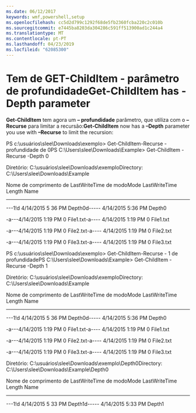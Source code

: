 ```yaml
---
ms.date: 06/12/2017
keywords: wmf,powershell,setup
ms.openlocfilehash: cc5d2d799c1292f68de5fb2360fcba220c2c010b
ms.sourcegitcommit: e7445ba8203da304286c591ff513900ad1c244a4
ms.translationtype: MT
ms.contentlocale: pt-PT
ms.lasthandoff: 04/23/2019
ms.locfileid: "62085300"
---
```

# <a name="get-childitem-has--depth-parameter"></a><span data-ttu-id="9d41d-102">Tem de GET-ChildItem - parâmetro de profundidade</span><span class="sxs-lookup"><span data-stu-id="9d41d-102">Get-ChildItem has -Depth parameter</span></span>
<span data-ttu-id="9d41d-103">**Get-ChildItem** tem agora um **– profundidade** parâmetro, que utiliza com o **– Recurse** para limitar a recursão:</span><span class="sxs-lookup"><span data-stu-id="9d41d-103">**Get-ChildItem** now has a **–Depth** parameter you use with **–Recurse** to limit the recursion:</span></span>

<span data-ttu-id="9d41d-104">PS c:\\usuários\\slee\\Downloads\\exemplo&gt; Get-ChildItem-Recurse - profundidade de 0</span><span class="sxs-lookup"><span data-stu-id="9d41d-104">PS C:\\Users\\slee\\Downloads\\Example&gt; Get-ChildItem -Recurse -Depth 0</span></span>

<span data-ttu-id="9d41d-105">Diretório: C:\\usuários\\slee\\Downloads\\exemplo</span><span class="sxs-lookup"><span data-stu-id="9d41d-105">Directory: C:\\Users\\slee\\Downloads\\Example</span></span>

<span data-ttu-id="9d41d-106">Nome de comprimento de LastWriteTime de modo</span><span class="sxs-lookup"><span data-stu-id="9d41d-106">Mode LastWriteTime Length Name</span></span>

---- ------------- ------ ----

<span data-ttu-id="9d41d-107">---1!d 4/14/2015 5 36 PM Depth0</span><span class="sxs-lookup"><span data-stu-id="9d41d-107">d----- 4/14/2015 5:36 PM Depth0</span></span>

<span data-ttu-id="9d41d-108">-a---4/14/2015 1:19 PM 0 File1.txt</span><span class="sxs-lookup"><span data-stu-id="9d41d-108">-a---- 4/14/2015 1:19 PM 0 File1.txt</span></span>

<span data-ttu-id="9d41d-109">-a---4/14/2015 1:19 PM 0 File2.txt</span><span class="sxs-lookup"><span data-stu-id="9d41d-109">-a---- 4/14/2015 1:19 PM 0 File2.txt</span></span>

<span data-ttu-id="9d41d-110">-a---4/14/2015 1:19 PM 0 File3.txt</span><span class="sxs-lookup"><span data-stu-id="9d41d-110">-a---- 4/14/2015 1:19 PM 0 File3.txt</span></span>

<span data-ttu-id="9d41d-111">PS c:\\usuários\\slee\\Downloads\\exemplo&gt; Get-ChildItem-Recurse - 1 de profundidade</span><span class="sxs-lookup"><span data-stu-id="9d41d-111">PS C:\\Users\\slee\\Downloads\\Example&gt; Get-ChildItem -Recurse -Depth 1</span></span>

<span data-ttu-id="9d41d-112">Diretório: C:\\usuários\\slee\\Downloads\\exemplo</span><span class="sxs-lookup"><span data-stu-id="9d41d-112">Directory: C:\\Users\\slee\\Downloads\\Example</span></span>

<span data-ttu-id="9d41d-113">Nome de comprimento de LastWriteTime de modo</span><span class="sxs-lookup"><span data-stu-id="9d41d-113">Mode LastWriteTime Length Name</span></span>

---- ------------- ------ ----

<span data-ttu-id="9d41d-114">---1!d 4/14/2015 5 36 PM Depth0</span><span class="sxs-lookup"><span data-stu-id="9d41d-114">d----- 4/14/2015 5:36 PM Depth0</span></span>

<span data-ttu-id="9d41d-115">-a---4/14/2015 1:19 PM 0 File1.txt</span><span class="sxs-lookup"><span data-stu-id="9d41d-115">-a---- 4/14/2015 1:19 PM 0 File1.txt</span></span>

<span data-ttu-id="9d41d-116">-a---4/14/2015 1:19 PM 0 File2.txt</span><span class="sxs-lookup"><span data-stu-id="9d41d-116">-a---- 4/14/2015 1:19 PM 0 File2.txt</span></span>

<span data-ttu-id="9d41d-117">-a---4/14/2015 1:19 PM 0 File3.txt</span><span class="sxs-lookup"><span data-stu-id="9d41d-117">-a---- 4/14/2015 1:19 PM 0 File3.txt</span></span>

<span data-ttu-id="9d41d-118">Diretório: C:\\usuários\\slee\\Downloads\\exemplo\\Depth0</span><span class="sxs-lookup"><span data-stu-id="9d41d-118">Directory: C:\\Users\\slee\\Downloads\\Example\\Depth0</span></span>

<span data-ttu-id="9d41d-119">Nome de comprimento de LastWriteTime de modo</span><span class="sxs-lookup"><span data-stu-id="9d41d-119">Mode LastWriteTime Length Name</span></span>

---- ------------- ------ ----

<span data-ttu-id="9d41d-120">---1!d 4/14/2015 5 33 PM Depth1</span><span class="sxs-lookup"><span data-stu-id="9d41d-120">d----- 4/14/2015 5:33 PM Depth1</span></span>
